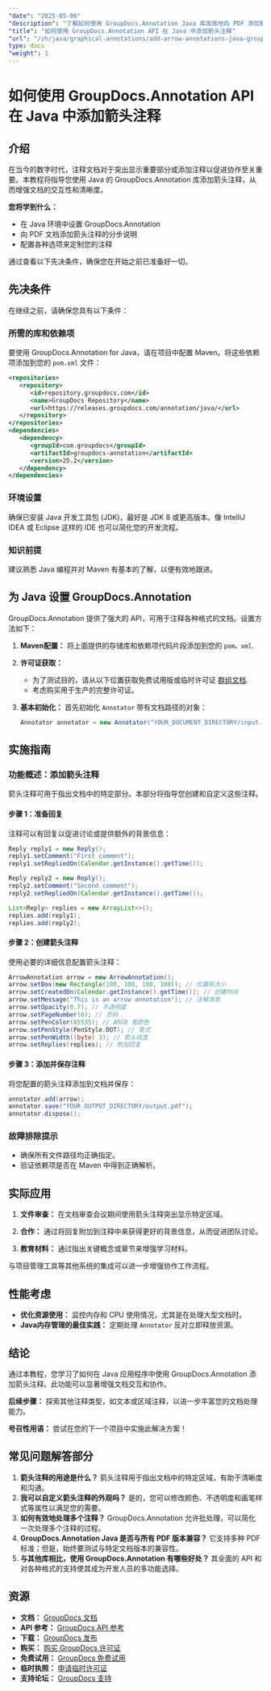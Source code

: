 ```yaml
---
"date": "2025-05-06"
"description": "了解如何使用 GroupDocs.Annotation Java 库高效地向 PDF 添加箭头注释。增强文档清晰度和协作能力。"
"title": "如何使用 GroupDocs.Annotation API 在 Java 中添加箭头注释"
"url": "/zh/java/graphical-annotations/add-arrow-annotations-java-groupdocs/"
type: docs
"weight": 1
---
```


# 如何使用 GroupDocs.Annotation API 在 Java 中添加箭头注释

## 介绍

在当今的数字时代，注释文档对于突出显示重要部分或添加注释以促进协作至关重要。本教程将指导您使用 Java 的 GroupDocs.Annotation 库添加箭头注释，从而增强文档的交互性和清晰度。

**您将学到什么：**
- 在 Java 环境中设置 GroupDocs.Annotation
- 向 PDF 文档添加箭头注释的分步说明
- 配置各种选项来定制您的注释

通过查看以下先决条件，确保您在开始之前已准备好一切。

## 先决条件

在继续之前，请确保您具有以下条件：

### 所需的库和依赖项
要使用 GroupDocs.Annotation for Java，请在项目中配置 Maven。将这些依赖项添加到您的 `pom.xml` 文件：

```xml
<repositories>
   <repository>
      <id>repository.groupdocs.com</id>
      <name>GroupDocs Repository</name>
      <url>https://releases.groupdocs.com/annotation/java/</url>
   </repository>
</repositories>
<dependencies>
   <dependency>
      <groupId>com.groupdocs</groupId>
      <artifactId>groupdocs-annotation</artifactId>
      <version>25.2</version>
   </dependency>
</dependencies>
```

### 环境设置
确保已安装 Java 开发工具包 (JDK)，最好是 JDK 8 或更高版本。像 IntelliJ IDEA 或 Eclipse 这样的 IDE 也可以简化您的开发流程。

### 知识前提
建议熟悉 Java 编程并对 Maven 有基本的了解，以便有效地跟进。

## 为 Java 设置 GroupDocs.Annotation

GroupDocs.Annotation 提供了强大的 API，可用于注释各种格式的文档。设置方法如下：

1. **Maven配置：**
   将上面提供的存储库和依赖项代码片段添加到您的 `pom。xml`.

2. **许可证获取：**
   - 为了测试目的，请从以下位置获取免费试用版或临时许可证 [群组文档](https://purchase。groupdocs.com/temporary-license/).
   - 考虑购买用于生产的完整许可证。

3. **基本初始化：**
   首先初始化 `Annotator` 带有文档路径的对象：

   ```java
   Annotator annotator = new Annotator("YOUR_DOCUMENT_DIRECTORY/input.pdf");
   ```

## 实施指南

### 功能概述：添加箭头注释
箭头注释可用于指出文档中的特定部分。本部分将指导您创建和自定义这些注释。

#### 步骤 1：准备回复 
注释可以有回复以促进讨论或提供额外的背景信息：

```java
Reply reply1 = new Reply();
reply1.setComment("First comment");
reply1.setRepliedOn(Calendar.getInstance().getTime());

Reply reply2 = new Reply();
reply2.setComment("Second comment");
reply2.setRepliedOn(Calendar.getInstance().getTime());

List<Reply> replies = new ArrayList<>();
replies.add(reply1);
replies.add(reply2);
```

#### 步骤 2：创建箭头注释 
使用必要的详细信息配置箭头注释：

```java
ArrowAnnotation arrow = new ArrowAnnotation();
arrow.setBox(new Rectangle(100, 100, 100, 100)); // 位置和大小
arrow.setCreatedOn(Calendar.getInstance().getTime()); // 创建时间
arrow.setMessage("This is an arrow annotation"); // 注释消息
arrow.setOpacity(0.7); // 不透明度
arrow.setPageNumber(0); // 页码
arrow.setPenColor(65535); // ARGB 笔颜色
arrow.setPenStyle(PenStyle.DOT); // 笔式
arrow.setPenWidth((byte) 3); // 箭头线宽
arrow.setReplies(replies); // 附加回复
```

#### 步骤 3：添加并保存注释 
将您配置的箭头注释添加到文档并保存：

```java
annotator.add(arrow);
annotator.save("YOUR_OUTPUT_DIRECTORY/output.pdf");
annotator.dispose();
```

### 故障排除提示
- 确保所有文件路径均正确指定。
- 验证依赖项是否在 Maven 中得到正确解析。

## 实际应用

1. **文件审查：**
   在文档审查会议期间使用箭头注释突出显示特定区域。
   
2. **合作：**
   通过将回复附加到注释中来获得更好的背景信息，从而促进团队讨论。
3. **教育材料：**
   通过指出关键概念或章节来增强学习材料。

与项目管理工具等其他系统的集成可以进一步增强协作工作流程。

## 性能考虑
- **优化资源使用：** 监控内存和 CPU 使用情况，尤其是在处理大型文档时。
- **Java内存管理的最佳实践：** 定期处理 `Annotator` 反对立即释放资源。

## 结论
通过本教程，您学习了如何在 Java 应用程序中使用 GroupDocs.Annotation 添加箭头注释。此功能可以显著增强文档交互和协作。

**后续步骤：**
探索其他注释类型，如文本或区域注释，以进一步丰富您的文档处理能力。

**号召性用语：** 尝试在您的下一个项目中实施此解决方案！

## 常见问题解答部分

1. **箭头注释的用途是什么？**
   箭头注释用于指出文档中的特定区域，有助于清晰度和沟通。
2. **我可以自定义箭头注释的外观吗？**
   是的，您可以修改颜色、不透明度和画笔样式等属性以满足您的需要。
3. **如何有效地处理多个注释？**
   GroupDocs.Annotation 允许批处理，可以简化一次处理多个注释的过程。
4. **GroupDocs.Annotation Java 是否与所有 PDF 版本兼容？**
   它支持多种 PDF 标准；但是，始终要测试与特定文档版本的兼容性。
5. **与其他库相比，使用 GroupDocs.Annotation 有哪些好处？**
   其全面的 API 和对各种格式的支持使其成为开发人员的多功能选择。

## 资源
- **文档：** [GroupDocs 文档](https://docs.groupdocs.com/annotation/java/)
- **API 参考：** [GroupDocs API 参考](https://reference.groupdocs.com/annotation/java/)
- **下载：** [GroupDocs 发布](https://releases.groupdocs.com/annotation/java/)
- **购买：** [购买 GroupDocs 许可证](https://purchase.groupdocs.com/buy)
- **免费试用：** [GroupDocs 免费试用](https://releases.groupdocs.com/annotation/java/)
- **临时执照：** [申请临时许可证](https://purchase.groupdocs.com/temporary-license/)
- **支持论坛：** [GroupDocs 支持](https://forum.groupdocs.com/c/annotation/)